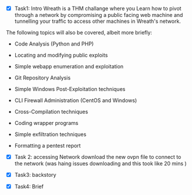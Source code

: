  - [x] Task1: Intro
Wreath is a THM challange where you Learn how to pivot through a network by compromising a public facing web machine and tunnelling your traffic to access other machines in Wreath's network.

The following topics will also be covered, albeit more briefly:

- Code Analysis (Python and PHP)
- Locating and modifying public exploits  
    
- Simple webapp enumeration and exploitation  
    
- Git Repository Analysis
- Simple Windows Post-Exploitation techniques
- CLI Firewall Administration (CentOS and Windows)
- Cross-Compilation techniques
- Coding wrapper programs
- Simple exfiltration techniques  
    
- Formatting a pentest report

- [x] Task 2: accessing Network
download the new ovpn file to connect to the network (was haing issues downloading and this took like 20 mins )

- [x] Task3: backstory
- [x] Task4: Brief

